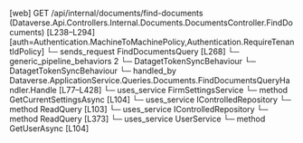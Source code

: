 [web] GET /api/internal/documents/find-documents  (Dataverse.Api.Controllers.Internal.Documents.DocumentsController.FindDocuments)  [L238–L294] [auth=Authentication.MachineToMachinePolicy,Authentication.RequireTenantIdPolicy]
  └─ sends_request FindDocumentsQuery [L268]
    └─ generic_pipeline_behaviors 2
      └─ DatagetTokenSyncBehaviour
      └─ DatagetTokenSyncBehaviour
    └─ handled_by Dataverse.ApplicationService.Queries.Documents.FindDocumentsQueryHandler.Handle [L77–L428]
      └─ uses_service FirmSettingsService
        └─ method GetCurrentSettingsAsync [L104]
      └─ uses_service IControlledRepository<Document>
        └─ method ReadQuery [L103]
      └─ uses_service IControlledRepository<DocumentTag>
        └─ method ReadQuery [L373]
      └─ uses_service UserService
        └─ method GetUserAsync [L104]


